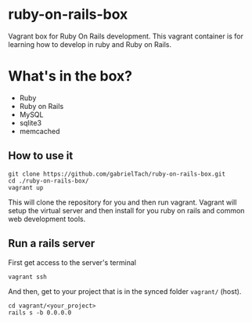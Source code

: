 # ruby-on-rails-box
Vagrant box for Ruby On Rails development. This vagrant container is for learning
how to develop in ruby and Ruby on Rails.

# What's in the box?
* Ruby
* Ruby on Rails
* MySQL
* sqlite3
* memcached

## How to use it
```
git clone https://github.com/gabrielTach/ruby-on-rails-box.git
cd ./ruby-on-rails-box/
vagrant up
```

This will clone the repository for you and then run vagrant. Vagrant will setup
the virtual server and then install for you ruby on rails and common web
development tools.

## Run a rails server
First get access to the server's terminal
```
vagrant ssh
```

And then, get to your project that is in the synced folder `vagrant/` (host).
```
cd vagrant/<your_project>
rails s -b 0.0.0.0
```

